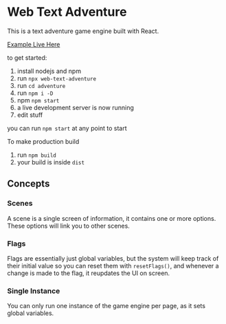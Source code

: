 # Web Text Adventure
This is a text adventure game engine built with React.

[Example Live Here](https://imdaveead.github.io/text-adventure/example/example.html)

to get started:
1. install nodejs and npm
1. run `npx web-text-adventure`
1. run `cd adventure`
1. run `npm i -D`
1. npm `npm start`
1. a live development server is now running
1. edit stuff

you can run `npm start` at any point to start

To make production build

1. run `npm build`
1. your build is inside `dist`

## Concepts
### Scenes
A scene is a single screen of information, it contains one or more options. These options
will link you to other scenes.

### Flags
Flags are essentially just global variables, but the system will keep track of their initial value
so you can reset them with `resetFlags()`, and whenever a change is made to the flag, it reupdates the
UI on screen.

### Single Instance
You can only run one instance of the game engine per page, as it sets global variables.
